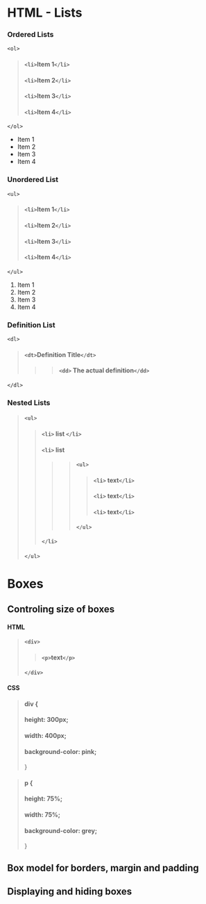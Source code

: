 # HTML - Lists

### Ordered Lists 

`<ol>`
  > #### `<li>`Item 1`</li>`
  > #### `<li>`Item 2`</li>`
  > #### `<li>`Item 3`</li>`
  > #### `<li>`Item 4`</li>`
`</ol>`


* Item 1
* Item 2
* Item 3
* Item 4


### Unordered List


`<ul>`
  > #### `<li>`Item 1`</li>`
  > #### `<li>`Item 2`</li>`
  > #### `<li>`Item 3`</li>`
  > #### `<li>`Item 4`</li>`
`</ul>`


1. Item 1
2. Item 2
3. Item 3
4. Item 4


### Definition List

`<dl>`
> #### `<dt>`Definition Title`</dt>`
>>> #### `<dd>` The actual definition`</dd>`
`</dl>`


### Nested Lists

> #### `<ul>`
>> #### `<li>` list `</li>`
>> #### `<li>` list
>>>> #### `<ul>`
>>>>> #### `<li>` text`</li>`
>>>>> #### `<li>` text`</li>`
>>>>> #### `<li>` text`</li>`
>>>> #### `</ul>`
>> #### `</li>`
> #### `</ul>`


# Boxes

## Controling size of boxes

#### HTML
> #### `<div>`
>> #### `<p>`text`</p>`
> #### `</div>`

#### CSS

> #### div {
>  #### height: 300px;
>  #### width: 400px;
>  #### background-color: pink;
>}

> #### p {
> ####  height: 75%;
> ####  width: 75%;
> ####  background-color: grey;
>}




## Box model for borders, margin and padding






## Displaying and hiding boxes






















